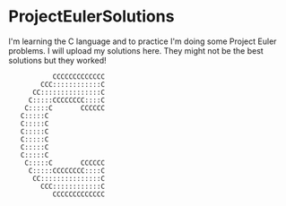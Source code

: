 ProjectEulerSolutions
=====================

I'm learning the C language and to practice I'm doing some Project Euler problems. I will upload my solutions here. They might not be the best solutions but they worked!

               CCCCCCCCCCCCC
            CCC::::::::::::C
          CC:::::::::::::::C
         C:::::CCCCCCCC::::C
        C:::::C       CCCCCC
       C:::::C              
       C:::::C              
       C:::::C              
       C:::::C              
       C:::::C              
       C:::::C              
        C:::::C       CCCCCC
         C:::::CCCCCCCC::::C
          CC:::::::::::::::C
            CCC::::::::::::C
               CCCCCCCCCCCCC
